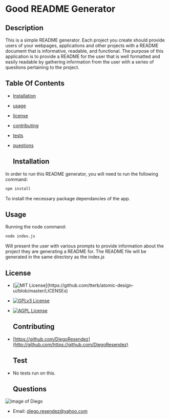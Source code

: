 # Good README Generator

  ## Description
This is a simple README generator.  Each project you create should provide users of your webpages, applications and other projects with a README document that is informative, readable, and functional.  The purpose of this application is to provide a README for the user that is well formatted and easily readable by gathering information from the user with a series of questions pertaining to the project.

  ## Table Of Contents
* [Installation](#installation)
* [ usage](#usage)
* [ license](#license)
* [ contributing](#contributing)
* [ tests](#tests)
* [ questions](#questions)

  ## Installation
In order to run this README generator, you will need to run the following command:
```sh
npm install
```
To install the necessary package dependancies of the app.

  ## Usage
Running the node command:
``` sh
node index.js
```
Will present the user with various prompts to provide information about the project they are generating a 
README for.  The README file will be generated in the same directory as the index.js

  ## License

* [![MIT License](https://img.shields.io/apm/l/atomic-design-ui.svg?)](https://github.com/tterb/atomic-design-ui/blob/master/LICENSEs)

* [![GPLv3 License](https://img.shields.io/badge/License-GPL%20v3-yellow.svg)](https://opensource.org/licenses/)

* [![AGPL License](https://img.shields.io/badge/license-AGPL-blue.svg)](http://www.gnu.org/licenses/agpl-3.0)

  ## Contributing

* [https://github.com/DiegoResendez](http://github.com/https://github.com/DiegoResendez)

  ## Test

* No tests run on this.

  ## Questions
![Image of Diego](https://avatars1.githubusercontent.com/u/61667616?s=400&u=a19960d318942d4500558527d5e2923d54b305e7&v=4)
* Email: diego.resendez@yahoo.com

